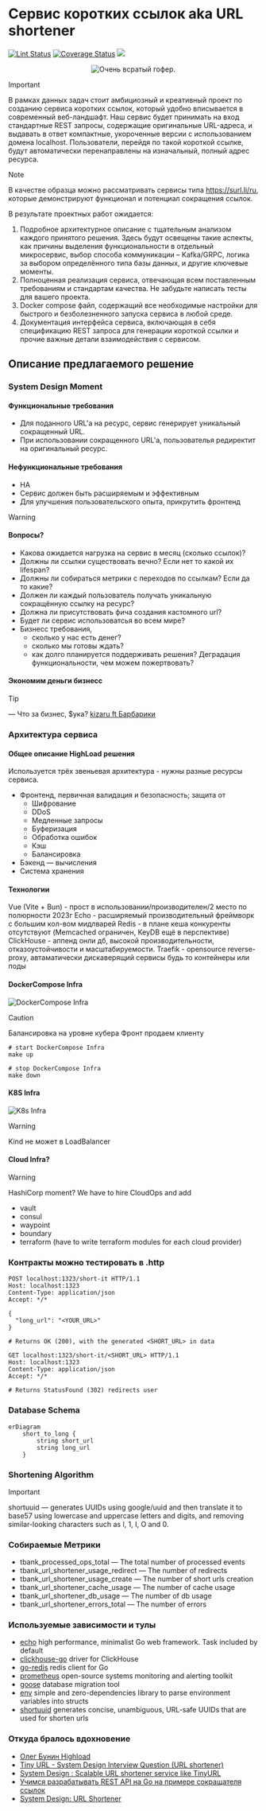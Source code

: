 # Сервис коротких ссылок aka URL shortener
[![Lint Status](https://img.shields.io/github/actions/workflow/status/MisterZurg/TBank-backend-academy-URL-Shortener/golangci-lint.yml?branch=main&style=for-the-badge)](https://github.com/MisterZurg/TBank-backend-academy-URL-Shortener/actions?workflow=golangci-lint)
[![Coverage Status](https://img.shields.io/codecov/c/gh/MisterZurg/TBank-backend-academy-URL-Shortener.svg?logo=codecov&style=for-the-badge)](https://codecov.io/gh/MisterZurg/TBank_URL_shortener)
[![](http://img.shields.io/badge/godoc-reference-5272B4.svg?style=for-the-badge)](https://pkg.go.dev/github.com/MisterZurg/TBank-backend-academy-URL-Shortener)

[//]: # ([![Go Report Card]&#40;https://goreportcard.com/badge/MisterZurg/TBank-backend-academy-URL-Shortener?style=for-the-badge&#41;]&#40;https://goreportcard.com/report/MisterZurg/TBank-backend-academy-URL-Shortener&#41;)


<p align="center"> 
  <img src="static/t-gopher.png" alt="Очень всратый гофер." />
</p>

> [!IMPORTANT]
> В рамках данных задач стоит амбициозный и креативный проект по созданию сервиса коротких ссылок, который удобно вписывается в современный веб-ландшафт. Наш сервис будет принимать на вход стандартные REST запросы, содержащие оригинальные URL-адреса, и выдавать в ответ компактные, укороченные версии с использованием домена localhost. Пользователи, перейдя по такой короткой ссылке, будут автоматически перенаправлены на изначальный, полный адрес ресурса.

> [!NOTE]
> В качестве образца можно рассматривать сервисы типа https://surl.li/ru, которые демонстрируют функционал и потенциал сокращения ссылок.

В результате проектных работ ожидается:
1. Подробное архитектурное описание с тщательным анализом каждого принятого решения. Здесь будут освещены такие аспекты, как причины выделения функциональности в отдельный микросервис, выбор способа коммуникации – Kafka/GRPC, логика за выбором определённого типа базы данных, и другие ключевые моменты.
2. Полноценная реализация сервиса, отвечающая всем поставленным требованиям и стандартам качества. Не забудьте написать тесты для вашего проекта.
3. Docker compose файл, содержащий все необходимые настройки для быстрого и безболезненного запуска сервиса в любой среде.
4. Документация интерфейса сервиса, включающая в себя спецификацию REST запроса для генерации короткой ссылки и прочие важные детали взаимодействия с сервисом.

## Описание предлагаемого решение
### System Design Moment
#### Функциональные требования
- Для поданного URL'а на ресурс, сервис генерирует уникальный сокращенный URL.
- При использовании сокращенного URL'a, пользователья редиректит на оригинальный ресурс.
#### Нефункциональные требования
- HA
- Сервис должен быть расширяемым и эффективным
- Для улучшения пользовательского опыта, прикрутить фронтенд

> [!WARNING]
> #### Вопросы?
> - Какова ожидается нагрузка на сервис в месяц (сколько ссылок)?
> - Должны ли ссылки существовать вечно? Если нет то какой их lifespan?
> - Должны ли собираться метрики с переходов по ссылкам? Если да то какие?
> - Должен ли каждый пользователь получать уникальную сокращённую ссылку на ресурс?
> - Должна ли присутствовать фича создания кастомного url?
> - Будет ли сервис использоватсья во всем мире?
> - Бизнесс требования, 
>   - сколько у нас есть денег?
>   - сколько мы готовы ждать?
>   - как долго планируется поддерживать решения?
> Деградация функциональности, чем можем пожертвовать?

#### Экономим деньги бизнесс
> [!TIP]
> — Что за бизнес, $ука?
> [kizaru ft Барбарики](https://www.youtube.com/watch?v=IzEPJM2WbzM)



### Архитектура сервиса
#### Общее описание HighLoad решения
Используется трёх звеньевая архитектура - нужны разные ресурсы сервиса.
- Фронтенд, первичная валидация и безопасность; защита от
  - Шифрование
  - DDoS
  - Медленные запросы
  - Буферизация
  - Обработка ошибок
  - Кэш
  - Балансировка
- Бэкенд — вычисления
- Система хранения
#### Технологии
Vue (Vite + Bun) - прост в использовании/производителен/2 место по полюрности 2023г
Echo - расширяемый производительный фреймворк с большим кол-вом мидлварей
Redis - в плане кеша конкуренты отсутствуют (Memcached ограничен, KeyDB ещё в перспективе)
ClickHouse - аппенд онли дб, высокой производительности, отказоустойчивости и масштабируемости.
Traefik - opensource reverse-proxy, автаматически дискаверящий сервисы будь то контейнеры или поды

#### DockerCompose Infra
![DockerCompose Infra](static/dc-arch.png)

> [!CAUTION]
> Балансировка на уровне кубера
> Фронт продаем клиенту

```shell
# start DockerCompose Infra
make up
```
```shell
# stop DockerCompose Infra
make down
```

#### K8S Infra
![K8s Infra](static/k8s-arch.png)
> [!WARNING]
> Kind не может в LoadBalancer

#### Cloud Infra?
> [!WARNING]
> HashiCorp moment?
> We have to hire CloudOps and add
> - vault
> - consul
> - waypoint
> - boundary
> - terraform (have to write terraform modules for each cloud provider)

### Контракты можно тестировать в .http
```http request
POST localhost:1323/short-it HTTP/1.1
Host: localhost:1323
Content-Type: application/json
Accept: */*

{
  "long_url": "<YOUR_URL>"
}

# Returns OK (200), with the generated <SHORT_URL> in data
```

```http request
GET localhost:1323/short-it/<SHORT_URL> HTTP/1.1
Host: localhost:1323
Content-Type: application/json
Accept: */*

# Returns StatusFound (302) redirects user
```

### Database Schema
```mermaid
erDiagram
    short_to_long {
        string short_url
        string long_url
    }
```

### Shortening Algorithm
> [!IMPORTANT]
> shortuuid — generates UUIDs using google/uuid and then translate it to base57 using lowercase and uppercase letters and digits,
> and removing similar-looking characters such as l, 1, I, O and 0.

### Собираемые Метрики
- tbank_processed_ops_total — The total number of processed events
- tbank_url_shortener_usage_redirect — The number of redirects
- tbank_url_shortener_usage_create — The number of short urls creation
- tbank_url_shortener_cache_usage — The number of cache usage
- tbank_url_shortener_db_usage — The number of db usage
- tbank_url_shortener_errors_total — The number of errors

### Используемые зависимости и тулы
- [echo](https://github.com/labstack/echo) high performance, minimalist Go web framework. Task included by default
- [clickhouse-go](https://github.com/ClickHouse/clickhouse-go) driver for ClickHouse
- [go-redis](https://github.com/redis/go-redis) redis client for Go
- [prometheus](https://prometheus.io/docs/guides/go-application/) open-source systems monitoring and alerting toolkit
- [goose](https://github.com/pressly/goose) database migration tool
- [env](https://github.com/caarlos0/env) simple and zero-dependencies library to parse environment variables into structs
- [shortuuid](https://github.com/lithammer/shortuuid) generates concise, unambiguous, URL-safe UUIDs that are used for shorten urls


### Откуда бралось вдохновение
- [Олег Бунин Highload](https://www.linkedin.com/in/olegbunin/)
- [Tiny URL - System Design Interview Question (URL shortener)](https://www.youtube.com/watch?v=Cg3XIqs_-4c)
- [System Design : Scalable URL shortener service like TinyURL](https://medium.com/@sandeep4.verma/system-design-scalable-url-shortener-service-like-tinyurl-106f30f23a82)
- [Учимся разрабатывать REST API на Go на примере сокращателя ссылок](https://habr.com/ru/companies/selectel/articles/747738/)
- [System Design: URL Shortener](https://dev.to/karanpratapsingh/system-design-url-shortener-10i5)